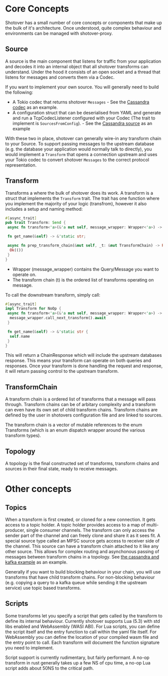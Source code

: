 # Core Concepts
Shotover has a small number of core concepts or components that make up the bulk of it's architecture. Once understood, 
quite complex behaviour and environments can be managed with shotover-proxy.

## Source
A source is the main component that listens for traffic from your application and decodes it into an internal object that
all shotover transforms can understand. Under the hood it consists of an open socket and a thread that listens for messages
and converts them via a Codec. 

If you want to implement your own source. You will generally need to build the following:
* A Tokio codec that returns shotover `Messages` - See the [Cassandra codec](../../src/protocols/cassandra_protocol2.rs) as an example.
* A configuration struct that can be deserialised from YAML and generate and run a TcpCodecListener configured with your
Codec (The trait to implement is `SourcesFromConfig`). - See the [Cassandra source](../../src/sources/cassandra_source.rs) as an example

With these two in place, shotover can generally wire-in any transform chain to your Source. To support passing messages
to the upstream database (e.g. the database your application would normally talk to directly), you would implement a 
`Transform` that opens a connection upstream and uses your Tokio codec to convert shotover `Messages` to the correct protocol
representation. 
 
## Transform
Transforms a where the bulk of shotover does its work. A transform is a struct that implements the `Transform` trait. The trait
has one function where you implement the majority of your logic (transfrom), however it also includes a setup and naming method:

```rust
#[async_trait]
pub trait Transform: Send {
 async fn transform<'a>(&'a mut self, message_wrapper: Wrapper<'a>) -> ChainResponse;

 fn get_name(&self) -> &'static str;

 async fn prep_transform_chain(&mut self, _t: &mut TransformChain) -> Result<()> {
  Ok(())
 }
}
``` 
- Wrapper (message_wrapper) contains the Query/Message you want to operate on. 
- The transform chain (t) is the ordered list of transforms operating on message. 

To call the downstream transform, simply call: 
```rust
#[async_trait]
impl Transform for NoOp {
 async fn transform<'a>(&'a mut self, message_wrapper: Wrapper<'a>) -> ChainResponse {
  message_wrapper.call_next_transform().await
 }

 fn get_name(&self) -> &'static str {
  self.name
 }
}
```
This will return a ChainResponse which will include the upstream databases response. This means
your transform can operate on both queries and responses. Once your transform is done handling the request and response, it will return 
passing control to the upstream transform. 

## TransformChain
A transform chain is a ordered list of transforms that a message will pass through. Transform chains can be of arbitary complexity 
and a transform can even have its own set of child transform chains. Transform chains are defined by the user in shotovers
configuration file and are linked to sources. 

The transform chain is a vector of mutable references to the enum Transforms (which is an enum dispatch wrapper around the various transform types).
 
## Topology
 A topology is the final constructed set of transforms, transform chains and sources in their final state, ready to receive messages.
 
# Other concepts
## Topics
When a transform is first created, or cloned for a new connection. It gets access to a topic holder. A topic holder provides access
to a map of multi-producer, single consumer channels. The transform can only access the sender part of the channel and can freely
clone and share it as it sees fit. 
A special source type called an MPSC source gets access to receiver side of the channel. This source can have a transform chain attached to it
like any other source. This allows for complex routing and asynchonous passing of messages between transform chains in a topology.
See [the cassandra and kafka example](/examples/cass-redis-kafka) as an example.

Generally if you want to build blocking behaviour in your chain, you will use transforms that have child transform chains.
For non-blocking behaviour (e.g. copying a query to a kafka queue while sending it the upstream service) use topic based transforms.

## Scripts
Some transforms let you specify a script that gets called by the transform to define its internal behaviour. Currently shotover
supports Lua (5.3) with std libs enabled and WebAssembly (WASI ABI). For Lua scripts, you can define the script itself and the entry
function to call within the yaml file itself. For WebAssembly you can define the location of your compiled wasm file and the entry point
to call. Each transform will document the function signature you need to implement.

Script support is currently rudimentary, but fairly performant. A no-op transform in rust generally takes up a few NS of cpu time, 
a no-op Lua script adds about 50NS to the critical path. 
